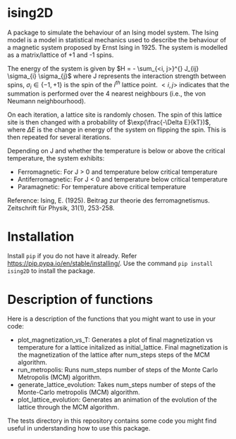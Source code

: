 # ising2D
A package to simulate the behaviour of an Ising model system. 
The Ising model is a model in statistical mechanics used to describe the behaviour of a magnetic system proposed by Ernst Ising in 1925.
The system is modelled as a matrix/lattice of +1 and -1 spins.

The energy of the system is given by 
$H = - \sum_{<i, j>}^{} J_{ij} \sigma_{i} \sigma_{j}$
where J represents the interaction strength between spins,
$\sigma_{i} \in \{-1, +1\}$ is the spin of the $i^{th}$ lattice point.
$<i, j>$ indicates that the summation is performed over the 4 nearest neighbours (i.e., the von Neumann neighbourhood).

On each iteration, a lattice site is randomly chosen.
The spin of this lattice site is then changed with a probability of $\exp(\frac{-\Delta E}{kT})$, 
where $\Delta E$ is the change in energy of the system on flipping the spin.
This is then repeated for several iterations.

Depending on J and whether the temperature is below or above the critical temperature,
the system exhibits:
* Ferromagnetic: For J > 0 and temperature below critical temperature
* Antiferromagnetic: For J < 0 and temperature below critical temperature
* Paramagnetic: For temperature above critical temperature

Reference:
Ising, E. (1925). Beitrag zur theorie des ferromagnetismus. Zeitschrift für Physik, 31(1), 253-258.

# Installation
Install `pip` if you do not have it already. Refer https://pip.pypa.io/en/stable/installing/.
Use the command `pip install ising2D` to install the package.

# Description of functions
Here is a description of the functions that you might want to use in your code:
* plot_magnetization_vs_T: Generates a plot of final magnetization vs temperature for a lattice initalized as initial_lattice. Final magnetization is the magnetization of the lattice after num_steps steps of the MCM algorithm.
* run_metropolis: Runs num_steps number of steps of the Monte Carlo Metropolis (MCM) algorithm.
* generate_lattice_evolution: Takes num_steps number of steps of the Monte-Carlo metropolis (MCM) algorithm.
* plot_lattice_evolution: Generates an animation of the evolution of the lattice through the MCM algorithm.

The tests directory in this repository contains some code you might find useful in understanding how to use this package.

